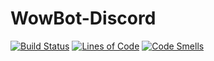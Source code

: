 # WowBot-Discord
[![Build Status](https://travis-ci.org/MSchleckser/WowBot-Discord.svg?branch=master)](https://travis-ci.org/MSchleckser/WowBot-Discord)
[![Lines of Code](https://sonarcloud.io/api/project_badges/measure?project=WowBot%3ADiscord&metric=ncloc)](https://sonarcloud.io/dashboard?id=WowBot%3ADiscord)
[![Code Smells](https://sonarcloud.io/api/project_badges/measure?project=WowBot%3ADiscord&metric=code_smells)](https://sonarcloud.io/dashboard?id=WowBot%3ADiscord)
